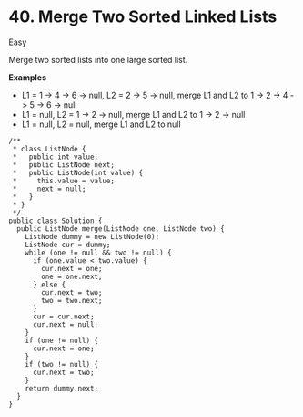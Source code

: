 # 40. Merge Two Sorted Linked Lists

Easy

Merge two sorted lists into one large sorted list.

**Examples**

* L1 = 1 -&gt; 4 -&gt; 6 -&gt; null, L2 = 2 -&gt; 5 -&gt; null, merge L1 and L2 to 1 -&gt; 2 -&gt; 4 -&gt; 5 -&gt; 6 -&gt; null
* L1 = null, L2 = 1 -&gt; 2 -&gt; null, merge L1 and L2 to 1 -&gt; 2 -&gt; null
* L1 = null, L2 = null, merge L1 and L2 to null

```text
/**
 * class ListNode {
 *   public int value;
 *   public ListNode next;
 *   public ListNode(int value) {
 *     this.value = value;
 *     next = null;
 *   }
 * }
 */
public class Solution {
  public ListNode merge(ListNode one, ListNode two) {
    ListNode dummy = new ListNode(0);
    ListNode cur = dummy;
    while (one != null && two != null) {
      if (one.value < two.value) {
        cur.next = one;
        one = one.next;
      } else {
        cur.next = two;
        two = two.next;
      }        
      cur = cur.next;
      cur.next = null;
    }
    if (one != null) {
      cur.next = one;
    }
    if (two != null) {
      cur.next = two;
    }
    return dummy.next;
  }
}

```

